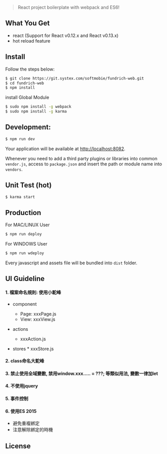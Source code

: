 > React project boilerplate with webpack and ES6!

## What You Get

* react (Support for React v0.12.x and React v0.13.x)
* hot reload feature

## Install
Follow the steps below:

```sh
$ git clone https://git.systex.com/softmobie/fundrich-web.git
$ cd fundrich-web
$ npm install
```
install Global Module
```sh
$ sudo npm install -g webpack
$ sudo npm install -g karma
```

## Development:

```sh
$ npm run dev
```

Your application will be available at [http://localhost:8082](http://localhost:8082).

Whenever you need to add a third party plugins or libraries into common `vendor.js`, access to `package.json` and insert the path or module name into `vendors`.

## Unit Test (hot)

```sh
$ karma start
```

## Production

For MAC/LINUX User

```sh
$ npm run deploy
```

For WINDOWS User

```sh
$ npm run wdeploy
```

Every javascript and assets file will be bundled into `dist` folder.

## UI Guideline
#### 1. 檔案命名規則: 使用小駝峰
  * component
    * Page: xxxPage.js
    * View: xxxView.js

  * actions
    * xxxAction.js

  *  stores
    *  xxxStore.js

#### 2. class命名大駝峰
#### 3. 禁止使用全域變數, 禁用window.xxx..... = ???; 等類似用法, 變數一律加let
#### 4. 不使用jquery
#### 5. 事件控制
#### 6. 使用ES 2015
* 避免重複綁定
* 注意解除綁定的時機

## License
